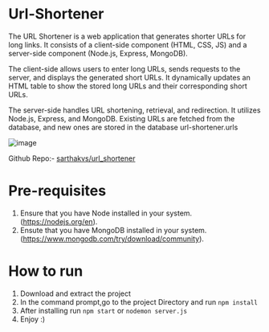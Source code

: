 # Url-Shortener
The URL Shortener is a web application that generates shorter URLs for long links. It consists of a client-side component (HTML, CSS, JS) and a server-side component (Node.js, Express, MongoDB).

The client-side allows users to enter long URLs, sends requests to the server, and displays the generated short URLs. It dynamically updates an HTML table to show the stored long URLs and their corresponding short URLs.

The server-side handles URL shortening, retrieval, and redirection. It utilizes Node.js, Express, and MongoDB. Existing URLs are fetched from the database, and new ones are stored in the database url-shortener.urls

![image](https://github.com/sarthakvs/url_shortener/assets/98168713/efcfe589-a362-4d28-9333-ba9ccbd4b0a3)

Github Repo:- [sarthakvs/url_shortener](https://github.com/sarthakvs/url_shortener)

# Pre-requisites
1. Ensure that you have Node installed in your system.(https://nodejs.org/en).
2. Ensute that you have MongoDB installed in your system.(https://www.mongodb.com/try/download/community).
   
# How to run
1. Download and extract the project
2. In the command prompt,go to the project Directory and run `npm install`
3. After installing run `npm start` or `nodemon server.js`
4. Enjoy :) 		
